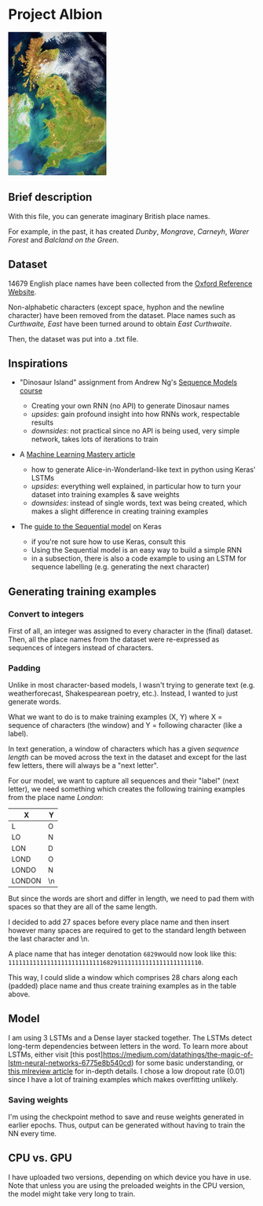 # Project Albion

![Ooops, this image isn't working](images/WhatsApp_Image_2019-08-14_at_20.08.45.png)

## Brief description
With this file, you can generate imaginary British place names. 

For example, in the past, it has created _Dunby_, _Mongrave_, _Carneyh_,  _Warer Forest_ and _Balcland on the Green_. 

## Dataset

14679 English place names have been collected from the [Oxford Reference Website](https://www.oxfordreference.com/view/10.1093/acref/9780199609086.001.0001/acref-9780199609086).

Non-alphabetic characters (except space, hyphon and the newline character) have been removed from the dataset.
Place names such as _Curthwaite, East_ have been turned around to obtain _East Curthwaite_. 

Then, the dataset was put into a .txt file.

## Inspirations

- "Dinosaur Island" assignment from Andrew Ng's [Sequence Models course](https://www.coursera.org/learn/nlp-sequence-models)
  - Creating your own RNN (no API) to generate Dinosaur names 
  - *upsides*: gain profound insight into how RNNs work, respectable results
  - *downsides*: not practical since no API is being used, very simple network, takes lots of iterations to train
  
- A [Machine Learning Mastery article](https://machinelearningmastery.com/text-generation-lstm-recurrent-neural-networks-python-keras/)
  - how to generate Alice-in-Wonderland-like text in python using Keras' LSTMs
  - *upsides*: everything well explained, in particular how to turn your dataset into training examples & save weights 
  - *downsides*: instead of single words, text was being created, which makes a slight difference in creating training examples
 
 - The [guide to the Sequential model](https://keras.io/getting-started/sequential-model-guide/) on Keras
   - if you're not sure how to use Keras, consult this
   - Using the Sequential model is an easy way to build a simple RNN
   - in a subsection, there is also a code example to using an LSTM for sequence labelling (e.g. generating the next character)
   
## Generating training examples
### Convert to integers
First of all, an integer was assigned to every character in the (final) dataset. Then, all the place names from the dataset were re-expressed as sequences of integers instead of characters. 

### Padding
Unlike in most character-based models, I wasn't trying to generate text (e.g. weatherforecast, Shakespearean poetry, etc.). Instead, I wanted to just generate words.

What we want to do is to make training examples (X, Y) where X = sequence of characters (the window) and Y = following character (like a label).

In text generation, a window of characters which has a given _sequence length_ can be moved across the text in the dataset and except for the last few letters, there will always be a "next letter". 

For our model, we want to capture all sequences and their "label" (next letter), we need something which creates the following training examples from the place name *London*:

| X | Y |
| --- | --- |
| L | O |
| LO | N |
| LON | D |
| LOND | O |
| LONDO | N |
| LONDON | \n |

But since the words are short and differ in length, we need to pad them with spaces so that they are all of the same length.

I decided to add 27 spaces before every place name and then insert however many spaces are required to get to the standard length between the last character and \n. 

A place name that has integer denotation `6829`would now look like this: `1111111111111111111111111116829111111111111111111111110`. 

This way, I could slide a window which comprises 28 chars along each (padded) place name and thus create training examples as in the table above.

## Model
I am using 3 LSTMs and a Dense layer stacked together. The LSTMs detect long-term dependencies between letters in the word. To learn more about LSTMs, either visit [this post]https://medium.com/datathings/the-magic-of-lstm-neural-networks-6775e8b540cd) for some basic understanding, or [this mlreview article](https://medium.com/mlreview/understanding-lstm-and-its-diagrams-37e2f46f1714) for in-depth details. 
I chose a low dropout rate (0.01) since I have a lot of training examples which makes overfitting unlikely. 

### Saving weights
I'm using the checkpoint method to save and reuse weights generated in earlier epochs. Thus, output can be generated without having to train the NN every time. 

## CPU vs. GPU
I have uploaded two versions, depending on which device you have in use. Note that unless you are using the preloaded weights in the CPU version, the model might take very long to train. 


